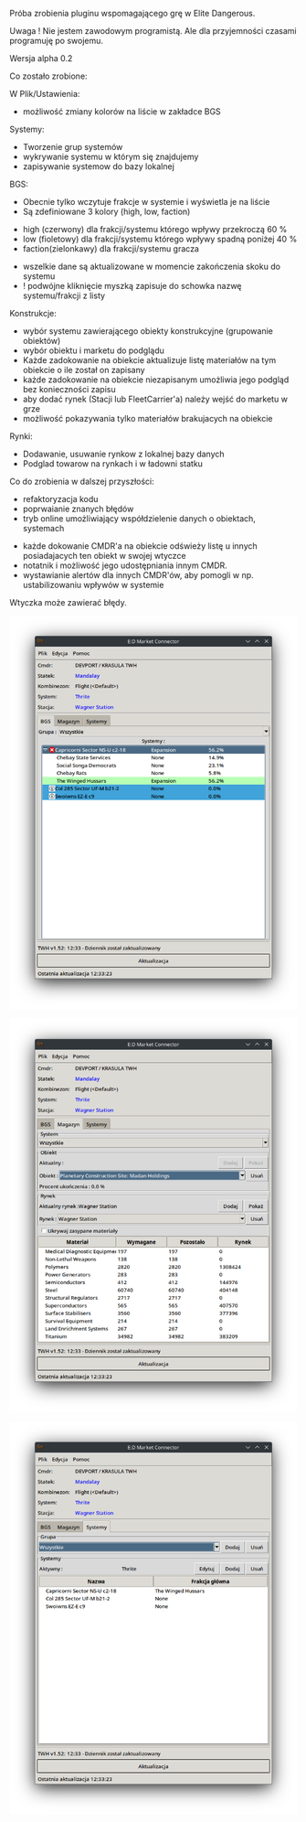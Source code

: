 Próba zrobienia pluginu wspomagającego grę w Elite Dangerous.

Uwaga ! 
Nie jestem zawodowym programistą. Ale dla przyjemności czasami programuję po swojemu.

Wersja alpha 0.2

Co zostało zrobione:

W Plik/Ustawienia:
- możliwość zmiany kolorów na liście w zakładce BGS

Systemy:
- Tworzenie grup systemów
- wykrywanie systemu w którym się znajdujemy
- zapisywanie systemow do bazy lokalnej

BGS:
- Obecnie tylko wczytuje frakcje w systemie i wyświetla je na liście
- Są zdefiniowane 3 kolory (high, low, faction)
* high (czerwony) dla frakcji/systemu którego wpływy przekroczą 60 %
* low (fioletowy) dla frakcji/systemu którego wpływy spadną poniżej 40 %
* faction(zielonkawy) dla frakcji/systemu gracza
- wszelkie dane są aktualizowane w momencie zakończenia skoku do systemu
- ! podwójne kliknięcie myszką zapisuje do schowka nazwę systemu/frakcji z listy

Konstrukcje:
- wybór systemu zawierającego obiekty konstrukcyjne (grupowanie obiektów)
- wybór obiektu i marketu do podglądu
- Każde zadokowanie na obiekcie aktualizuje listę materiałów na tym obiekcie o ile został on zapisany 
- każde zadokowanie na obiekcie niezapisanym umożliwia jego podgląd bez konieczności zapisu
- aby dodać rynek (Stacji lub FleetCarrier'a) należy wejść do marketu w grze
- możliwość pokazywania tylko materiałów brakujacych na obiekcie

Rynki:
- Dodawanie, usuwanie rynkow z lokalnej bazy danych
- Podglad towarow na rynkach i w ładowni statku

Co do zrobienia w dalszej przyszłości:
- refaktoryzacja kodu
- poprwaianie znanych błędów
- tryb online umożliwiający współdzielenie danych o obiektach, systemach
* każde dokowanie CMDR'a na obiekcie odświeży listę u innych posiadajacych ten obiekt w swojej wtyczce
* notatnik i możliwość jego udostępniania innym CMDR.
* wystawianie alertów dla innych CMDR'ów, aby pomogli w np. ustabilizowaniu wpływów w systemie



Wtyczka może zawierać błędy.


![Screenshot](screens/bgs.png)

![Screenshot](screens/depot.png)

![Screenshot](screens/systems.png)

